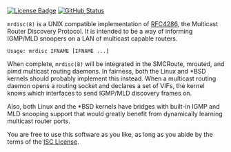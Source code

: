 [![License Badge][]][License] [![GitHub Status][]][GitHub]

`mrdisc(8)` is a UNIX compatible implementation of [RFC4286][], the
Multicast Router Discovery Protocol.  It is intended to be a way of
informing IGMP/MLD snoopers on a LAN of multicast capable routers.

    Usage: mrdisc IFNAME [IFNAME ...]

When complete, `mrdisc(8)` will be integrated in the SMCRoute, mrouted,
and pimd multicast routing daemons.  In fairness, both the Linux and
*BSD kernels should probably implement this instead.  When a multicast
routing daemon opens a routing socket and declares a set of VIFs, the
kernel knows which interfaces to send IGMP/MLD discovery frames on.

Also, both Linux and the *BSD kernels have bridges with built-in IGMP
and MLD snooping support that would greatly benefit from dynamically
learning multicast router ports.

You are free to use this software as you like, as long as you abide by
the terms of the [ISC License][License].

[RFC4286]:       https://tools.ietf.org/html/rfc4286
[License]:       https://en.wikipedia.org/wiki/ISC_license
[License Badge]: https://img.shields.io/badge/License-ISC-blue.svg
[GitHub]:        https://github.com/troglobit/mrdisc/actions/workflows/build.yml/
[GitHub Status]: https://github.com/troglobit/mrdisc/actions/workflows/build.yml/badge.svg
